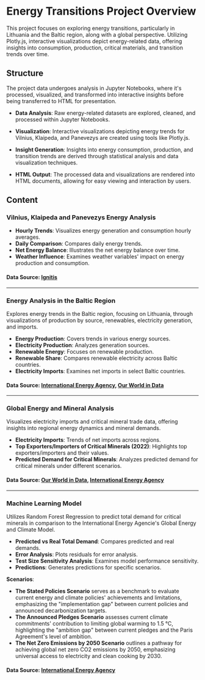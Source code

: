 # Energy Transitions Project Overview

This project focuses on exploring energy transitions, particularly in Lithuania and the Baltic region, along with a global perspective. Utilizing Plotly.js, interactive visualizations depict energy-related data, offering insights into consumption, production, critical materials, and transition trends over time.

## Structure
The project data undergoes analysis in Jupyter Notebooks, where it's processed, visualized, and transformed into interactive insights before being transferred to HTML for presentation. 

- **Data Analysis**: Raw energy-related datasets are explored, cleaned, and processed within Jupyter Notebooks.
  
- **Visualization**: Interactive visualizations depicting energy trends for Vilnius, Klaipeda, and Panevezys are created using tools like Plotly.js.
  
- **Insight Generation**: Insights into energy consumption, production, and transition trends are derived through statistical analysis and data visualization techniques.
  
- **HTML Output**: The processed data and visualizations are rendered into HTML documents, allowing for easy viewing and interaction by users.

## Content
### Vilnius, Klaipeda and Panevezys Energy Analysis
- **Hourly Trends**: Visualizes energy generation and consumption hourly averages.
- **Daily Comparison**: Compares daily energy trends.
- **Net Energy Balance**: Illustrates the net energy balance over time.
- **Weather Influence**: Examines weather variables' impact on energy production and consumption.

#### Data Source: [Ignitis](https://ignitisinnovation.com/what-we-do/open-data/)

---

### Energy Analysis in the Baltic Region
Explores energy trends in the Baltic region, focusing on Lithuania, through visualizations of production by source, renewables, electricity generation, and imports.

- **Energy Production**: Covers trends in various energy sources.
- **Electricity Production**: Analyzes generation sources.
- **Renewable Energy**: Focuses on renewable production.
- **Renewable Share**: Compares renewable electricity across Baltic countries.
- **Electricity Imports**: Examines net imports in select Baltic countries.

#### Data Source: [International Energy Agency](https://www.iea.org/data-and-statistics/data-product/world-energy-statistics-and-balances), [Our World in Data](https://ourworldindata.org/energy)

---

### Global Energy and Mineral Analysis
Visualizes electricity imports and critical mineral trade data, offering insights into regional energy dynamics and mineral demands.

- **Electricity Imports**: Trends of net imports across regions.
- **Top Exporters/Importers of Critical Minerals (2022)**: Highlights top exporters/importers and their values.
- **Predicted Demand for Critical Minerals**: Analyzes predicted demand for critical minerals under different scenarios.

#### Data Source: [Our World in Data](https://ourworldindata.org/energy), [International Energy Agency](https://www.iea.org/reports/critical-minerals-market-review-2023)

---

### Machine Learning Model
Utilizes Random Forest Regression to predict total demand for critical minerals in comparison to the International Energy Agencie's Global Energy and Climate Model.
- **Predicted vs Real Total Demand**: Compares predicted and real demands.
- **Error Analysis**: Plots residuals for error analysis.
- **Test Size Sensitivity Analysis**: Examines model performance sensitivity.
- **Predictions**: Generates predictions for specific scenarios.

**Scenarios**:
- **The Stated Policies Scenario** serves as a benchmark to evaluate current energy and climate policies' achievements and limitations, emphasizing the "implementation gap" between current policies and announced decarbonization targets.
- **The Announced Pledges Scenario** assesses current climate commitments' contribution to limiting global warming to 1.5 °C, highlighting the "ambition gap" between current pledges and the Paris Agreement's level of ambition.
- **The Net Zero Emissions by 2050 Scenario** outlines a pathway for achieving global net zero CO2 emissions by 2050, emphasizing universal access to electricity and clean cooking by 2030.

#### Data Source: [International Energy Agency](https://www.iea.org/data-and-statistics/data-tools/critical-minerals-data-explorer)
